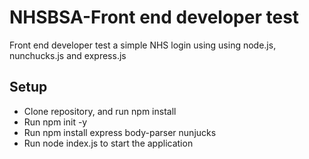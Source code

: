 # NHSBSA-Front end developer test
Front end developer test
a simple NHS login using using node.js, nunchucks.js and express.js

## Setup
- Clone repository, and run npm install
- Run npm init -y
- Run npm install express body-parser nunjucks
- Run node index.js to start the application
